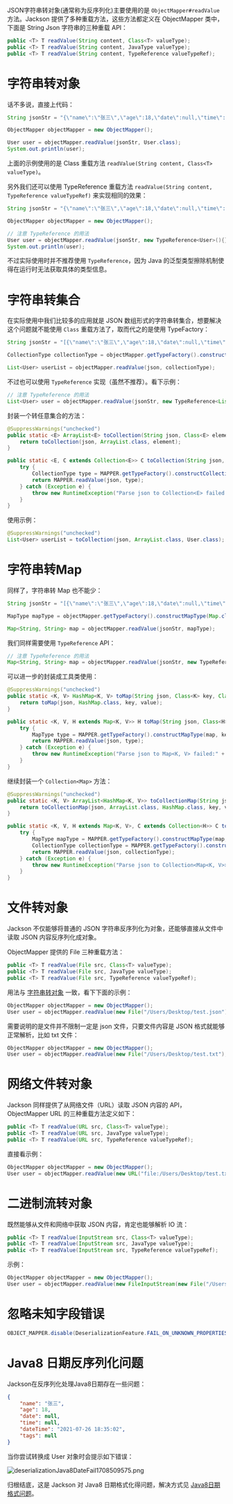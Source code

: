 JSON字符串转对象(通常称为反序列化)主要使用的是 `ObjectMapper#readValue` 方法。Jackson 提供了多种重载方法，这些方法都定义在 ObjectMapper 类中，下面是 String Json 字符串的三种重载 API：

```java
public <T> T readValue(String content, Class<T> valueType);
public <T> T readValue(String content, JavaType valueType);
public <T> T readValue(String content, TypeReference valueTypeRef);
```

# 字符串转对象

话不多说，直接上代码：

```java
String jsonStr = "{\"name\":\"张三\",\"age\":18,\"date\":null,\"time\":null,\"dateTime\":null,\"tags\":null}";

ObjectMapper objectMapper = new ObjectMapper();

User user = objectMapper.readValue(jsonStr, User.class);
System.out.println(user);
```


上面的示例使用的是 Class 重载方法 `readValue(String content, Class<T> valueType)`。

另外我们还可以使用 TypeReference 重载方法 `readValue(String content, TypeReference valueTypeRef)` 来实现相同的效果：

```java
String jsonStr = "{\"name\":\"张三\",\"age\":18,\"date\":null,\"time\":null,\"dateTime\":null,\"tags\":null}";

ObjectMapper objectMapper = new ObjectMapper();

// 注意 TypeReference 的用法
User user = objectMapper.readValue(jsonStr, new TypeReference<User>(){});
System.out.println(user);
```

不过实际使用时并不推荐使用 `TypeReference`，因为 Java 的泛型类型擦除机制使得在运行时无法获取具体的类型信息。

# 字符串转集合

在实际使用中我们比较多的应用就是 JSON 数组形式的字符串转集合，想要解决这个问题就不能使用 `Class` 重载方法了，取而代之的是使用 TypeFactory：

```java
String jsonStr = "[{\"name\":\"张三\",\"age\":18,\"date\":null,\"time\":null,\"dateTime\":null,\"tags\":null},{\"name\":\"李四\",\"age\":20,\"date\":null,\"time\":null,\"dateTime\":null,\"tags\":null}]";

CollectionType collectionType = objectMapper.getTypeFactory().constructCollectionType(List.class, User.class);

List<User> userList = objectMapper.readValue(json, collectionType);
```

不过也可以使用 `TypeReference` 实现（虽然不推荐）。看下示例：

```java
// 注意 TypeReference 的用法
List<User> user = objectMapper.readValue(jsonStr, new TypeReference<List<User>>(){});
```

封装一个转任意集合的方法：

```java
@SuppressWarnings("unchecked")
public static <E> ArrayList<E> toCollection(String json, Class<E> element) {
    return toCollection(json, ArrayList.class, element);
}

public static <E, C extends Collection<E>> C toCollection(String json, Class<C> collection, Class<E> element) {
    try {
        CollectionType type = MAPPER.getTypeFactory().constructCollectionType(collection, element);
        return MAPPER.readValue(json, type);
    } catch (Exception e) {
        throw new RuntimeException("Parse json to Collection<E> failed:" + json, e);
    }
}
```

使用示例：

```java
@SuppressWarnings("unchecked")
List<User> userList = toCollection(json, ArrayList.class, User.class);
```

# 字符串转Map

同样了，字符串转 Map 也不能少：

```java
String jsonStr = "[{\"name\":\"张三\",\"age\":18,\"date\":null,\"time\":null,\"dateTime\":null,\"tags\":null},{\"name\":\"李四\",\"age\":20,\"date\":null,\"time\":null,\"dateTime\":null,\"tags\":null}]";

MapType mapType = objectMapper.getTypeFactory().constructMapType(Map.class, String.class, String.class);

Map<String, String> map = objectMapper.readValue(jsonStr, mapType);
```

我们同样需要使用 `TypeReference` API：

```java
// 注意 TypeReference 的用法
Map<String, String> map = objectMapper.readValue(jsonStr, new TypeReference<Map<String, String>>() {});
```

可以进一步的封装成工具类使用：

```java
@SuppressWarnings("unchecked")
public static <K, V> HashMap<K, V> toMap(String json, Class<K> key, Class<V> value) {
    return toMap(json, HashMap.class, key, value);
}

public static <K, V, H extends Map<K, V>> H toMap(String json, Class<H> map, Class<K> key, Class<V> value) {
    try {
        MapType type = MAPPER.getTypeFactory().constructMapType(map, key, value);
        return MAPPER.readValue(json, type);
    } catch (Exception e) {
        throw new RuntimeException("Parse json to Map<K, V> failed:" + json, e);
    }
}
```

继续封装一个 `Collection<Map>` 方法：

```java
@SuppressWarnings("unchecked")
public static <K, V> ArrayList<HashMap<K, V>> toCollectionMap(String json, Class<K> key, Class<V> value) {
    return toCollectionMap(json, ArrayList.class, HashMap.class, key, value);
}

public static <K, V, H extends Map<K, V>, C extends Collection<H>> C toCollectionMap(String json, Class<C> collection, Class<H> map, Class<K> key, Class<V> value) {
    try {
        MapType mapType = MAPPER.getTypeFactory().constructMapType(map, key, value);
        CollectionType collectionType = MAPPER.getTypeFactory().constructCollectionType(collection, mapType);
        return MAPPER.readValue(json, collectionType);
    } catch (Exception e) {
        throw new RuntimeException("Parse json to Collection<Map<K, V>>> failed:" + json, e);
    }
}
```

# 文件转对象

Jackson 不仅能够将普通的 JSON 字符串反序列化为对象，还能够直接从文件中读取 JSON 内容反序列化成对象。

ObjectMapper 提供的 File 三种重载方法：

```java
public <T> T readValue(File src, Class<T> valueType);
public <T> T readValue(File src, JavaType valueType);
public <T> T readValue(File src, TypeReference valueTypeRef);
```

用法与 [字符串转对象](#字符串转对象) 一致，看下下面的示例：

```java
ObjectMapper objectMapper = new ObjectMapper();
User user = objectMapper.readValue(new File("/Users/Desktop/test.json"), User.class);
```

需要说明的是文件并不限制一定是 json 文件，只要文件内容是 JSON 格式就能够正常解析，比如 txt 文件：

```java
ObjectMapper objectMapper = new ObjectMapper();
User user = objectMapper.readValue(new File("/Users/Desktop/test.txt"), User.class);
```

# 网络文件转对象

Jackson 同样提供了从网络文件（URL）读取 JSON 内容的 API，ObjectMapper URL 的三种重载方法定义如下：

```java
public <T> T readValue(URL src, Class<T> valueType);
public <T> T readValue(URL src, JavaType valueType);
public <T> T readValue(URL src, TypeReference valueTypeRef);
```

直接看示例：

```java
ObjectMapper objectMapper = new ObjectMapper();
User user = objectMapper.readValue(new URL("file:/Users/Desktop/test.txt"), User.class);
```

# 二进制流转对象

既然能够从文件和网络中获取 JSON 内容，肯定也能够解析 IO 流：

```java
public <T> T readValue(InputStream src, Class<T> valueType);
public <T> T readValue(InputStream src, JavaType valueType);
public <T> T readValue(InputStream src, TypeReference valueTypeRef);
```

示例：

```java
ObjectMapper objectMapper = new ObjectMapper();
User user = objectMapper.readValue(new FileInputStream(new File("/Users/Desktop/test.txt")), User.class);
```

# 忽略未知字段错误

```java
OBJECT_MAPPER.disable(DeserializationFeature.FAIL_ON_UNKNOWN_PROPERTIES);
```

# Java8 日期反序列化问题

Jackson在反序列化处理Java8日期存在一些问题：

```json
{
    "name": "张三",
    "age": 18,
    "date": null,
    "time": null,
    "dateTime": "2021-07-26 18:35:02",
    "tags": null
}
```

当你尝试转换成 User 对象时会提示如下错误：

![deserializationJava8DateFail1708509575.png](https://ituknown.cn/java-media/jackson/deserializationJava8DateFail1708509575.png)

归根结底，这是 Jackson 对 Java8 日期格式化得问题，解决方式见 [Java8日期格式问题](../java8日期格式问题.md)。